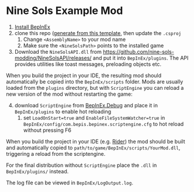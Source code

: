 # Nine Sols Example Mod

1. [Install BepInEx](https://docs.bepinex.dev/articles/user_guide/installation/index.html)
2. clone this repo ([generate from this template](https://github.com/new?template_name=NineSols-Randomizer&template_owner=jakobhellermann), then update the `.csproj`
    1. Change `<AssemblyName>` to your mod name
    2. Make sure the `<NineSolsPath>` points to the installed game
3. Download the `NineSolsAPI.dll` from https://github.com/nine-sols-modding/NineSolsAPI/releases/ and put it into `BepInEx/plugins`. The API provides utilities like toast messages, preloading objects etc.

When you build the project in your IDE, the resulting mod should automatically be copied into the `BepInEx/scripts` folder. Mods are usually loaded from the `plugins` directory, but with `ScriptEngine` you can reload a new version of the mod without restarting the game:

4. download `ScriptEngine` from [BepInEx.Debug](https://github.com/BepInEx/BepInEx.Debug/releases/tag/r10)
   and place it in `BepInEx/plugins` to enable hot reloading
   1. set `LoadOnStart=true` and `EnableFileSystemWatcher=true` in `BepInEx/config/com.bepis.bepinex.scriptengine.cfg` to hot reload without pressing F6

When you build the project in your IDE (e.g. [Rider](https://www.jetbrains.com/de-de/rider/)) the mod should be built
and automatically copied to `path/to/game/BepInEx/scripts/YourMod.dll`, triggering a reload from the scriptengine.

For the final distribution without `ScriptEngine` place the `.dll` in `BepInEx/plugins/` instead.

The log file can be viewed in `BepInEx/LogOutput.log`.
